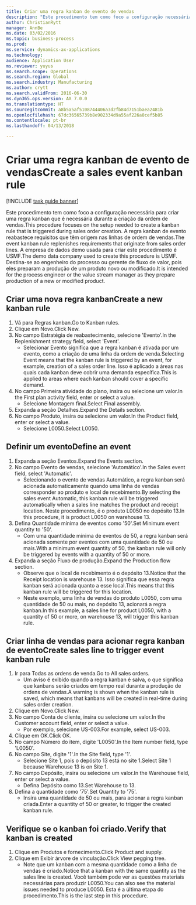 ```yaml
--- 
title: Criar uma regra kanban de evento de vendas
description: "Este procedimento tem como foco a configuração necessária para criar uma regra kanban que é necessária durante a criação da ordem de vendas."
author: ChristianRytt
manager: AnnBe
ms.date: 03/02/2016
ms.topic: business-process
ms.prod: 
ms.service: dynamics-ax-applications
ms.technology: 
audience: Application User
ms.reviewer: yuyus
ms.search.scope: Operations
ms.search.region: Global
ms.search.industry: Manufacturing
ms.author: crytt
ms.search.validFrom: 2016-06-30
ms.dyn365.ops.version: AX 7.0.0
ms.translationtype: HT
ms.sourcegitcommit: a8b5a5af5108744406a3d2fb84d7151baea2481b
ms.openlocfilehash: 67dc36565739b8e902334d9a55af226a0cef5b85
ms.contentlocale: pt-br
ms.lasthandoff: 04/13/2018

---
```

# <a name="create-a-sales-event-kanban-rule"></a><span data-ttu-id="f79f2-103">Criar uma regra kanban de evento de vendas</span><span class="sxs-lookup"><span data-stu-id="f79f2-103">Create a sales event kanban rule</span></span>

[!INCLUDE [task guide banner](../../includes/task-guide-banner.md)]

<span data-ttu-id="f79f2-104">Este procedimento tem como foco a configuração necessária para criar uma regra kanban que é necessária durante a criação da ordem de vendas.</span><span class="sxs-lookup"><span data-stu-id="f79f2-104">This procedure focuses on the setup needed to create a kanban rule that is triggered during sales order creation.</span></span> <span data-ttu-id="f79f2-105">A regra kanban de evento reabastece requisitos que têm origem nas linhas de ordem de vendas.</span><span class="sxs-lookup"><span data-stu-id="f79f2-105">The event kanban rule replenishes requirements that originate from sales order lines.</span></span> <span data-ttu-id="f79f2-106">A empresa de dados demo usada para criar este procedimento é USMF.</span><span class="sxs-lookup"><span data-stu-id="f79f2-106">The demo data company used to create this procedure is USMF.</span></span> <span data-ttu-id="f79f2-107">Destina-se ao engenheiro do processo ou gerente de fluxo de valor, pois eles preparam a produção de um produto novo ou modificado.</span><span class="sxs-lookup"><span data-stu-id="f79f2-107">It is intended for the process engineer or the value stream manager as they prepare production of a new or modified product.</span></span>




## <a name="create-a-new-kanban-rule"></a><span data-ttu-id="f79f2-108">Criar uma nova regra kanban</span><span class="sxs-lookup"><span data-stu-id="f79f2-108">Create a new kanban rule</span></span>
1. <span data-ttu-id="f79f2-109">Vá para Regras kanban.</span><span class="sxs-lookup"><span data-stu-id="f79f2-109">Go to Kanban rules.</span></span>
2. <span data-ttu-id="f79f2-110">Clique em Novo.</span><span class="sxs-lookup"><span data-stu-id="f79f2-110">Click New.</span></span>
3. <span data-ttu-id="f79f2-111">No campo Estratégia de reabastecimento, selecione 'Evento'.</span><span class="sxs-lookup"><span data-stu-id="f79f2-111">In the Replenishment strategy field, select 'Event'.</span></span>
    * <span data-ttu-id="f79f2-112">Selecionar Evento significa que a regra kanban é ativada por um evento, como a criação de uma linha da ordem de venda.</span><span class="sxs-lookup"><span data-stu-id="f79f2-112">Selecting Event means that the kanban rule is triggered by an event, for example, creation of a sales order line.</span></span>   <span data-ttu-id="f79f2-113">Isso é aplicado a áreas nas quais cada kanban deve cobrir uma demanda específica.</span><span class="sxs-lookup"><span data-stu-id="f79f2-113">This is applied to areas where each kanban should cover a specific demand.</span></span>  
4. <span data-ttu-id="f79f2-114">No campo Primeira atividade do plano, insira ou selecione um valor.</span><span class="sxs-lookup"><span data-stu-id="f79f2-114">In the First plan activity field, enter or select a value.</span></span>
    * <span data-ttu-id="f79f2-115">Selecione Montagem final.</span><span class="sxs-lookup"><span data-stu-id="f79f2-115">Select Final assembly.</span></span>  
5. <span data-ttu-id="f79f2-116">Expanda a seção Detalhes.</span><span class="sxs-lookup"><span data-stu-id="f79f2-116">Expand the Details section.</span></span>
6. <span data-ttu-id="f79f2-117">No campo Produto, insira ou selecione um valor.</span><span class="sxs-lookup"><span data-stu-id="f79f2-117">In the Product field, enter or select a value.</span></span>
    * <span data-ttu-id="f79f2-118">Selecione L0050.</span><span class="sxs-lookup"><span data-stu-id="f79f2-118">Select L0050.</span></span>  

## <a name="define-an-event"></a><span data-ttu-id="f79f2-119">Definir um evento</span><span class="sxs-lookup"><span data-stu-id="f79f2-119">Define an event</span></span>
1. <span data-ttu-id="f79f2-120">Expanda a seção Eventos.</span><span class="sxs-lookup"><span data-stu-id="f79f2-120">Expand the Events section.</span></span>
2. <span data-ttu-id="f79f2-121">No campo Evento de vendas, selecione 'Automático'.</span><span class="sxs-lookup"><span data-stu-id="f79f2-121">In the Sales event field, select 'Automatic'.</span></span>
    * <span data-ttu-id="f79f2-122">Selecionando o evento de vendas Automático, a regra kanban será acionada automaticamente quando uma linha de vendas corresponder ao produto e local de recebimento.</span><span class="sxs-lookup"><span data-stu-id="f79f2-122">By selecting the sales event Automatic, this kanban rule will be triggered automatically when a sales line matches the product and receipt location.</span></span> <span data-ttu-id="f79f2-123">Neste procedimento, é o produto L0050 no depósito 13.</span><span class="sxs-lookup"><span data-stu-id="f79f2-123">In this procedure, it is product L0050 on warehouse 13.</span></span>  
3. <span data-ttu-id="f79f2-124">Defina Quantidade mínima de eventos como '50'.</span><span class="sxs-lookup"><span data-stu-id="f79f2-124">Set Minimum event quantity to '50'.</span></span>
    * <span data-ttu-id="f79f2-125">Com uma quantidade mínima de eventos de 50, a regra kanban será acionada somente por eventos com uma quantidade de 50 ou mais.</span><span class="sxs-lookup"><span data-stu-id="f79f2-125">With a minimum event quantity of 50, the kanban rule will only be triggered by events with a quantity of 50 or more.</span></span>  
4. <span data-ttu-id="f79f2-126">Expanda a seção Fluxo de produção.</span><span class="sxs-lookup"><span data-stu-id="f79f2-126">Expand the Production flow section.</span></span>
    * <span data-ttu-id="f79f2-127">Observe que o local de recebimento é o depósito 13.</span><span class="sxs-lookup"><span data-stu-id="f79f2-127">Notice that the Receipt location is warehouse 13.</span></span> <span data-ttu-id="f79f2-128">Isso significa que essa regra kanban será acionada quanto a esse local.</span><span class="sxs-lookup"><span data-stu-id="f79f2-128">This means that this kanban rule will be triggered for this location.</span></span>  
    * <span data-ttu-id="f79f2-129">Neste exemplo, uma linha de vendas do produto L0050, com uma quantidade de 50 ou mais, no depósito 13, acionará a regra kanban.</span><span class="sxs-lookup"><span data-stu-id="f79f2-129">In this example, a sales line for product L0050, with a quantity of 50 or more, on warehouse 13, will trigger this kanban rule.</span></span>  

## <a name="create-sales-line-to-trigger-event-kanban-rule"></a><span data-ttu-id="f79f2-130">Criar linha de vendas para acionar regra kanban de evento</span><span class="sxs-lookup"><span data-stu-id="f79f2-130">Create sales line to trigger event kanban rule</span></span>
1. <span data-ttu-id="f79f2-131">Ir para Todas as ordens de venda.</span><span class="sxs-lookup"><span data-stu-id="f79f2-131">Go to All sales orders.</span></span>
    * <span data-ttu-id="f79f2-132">Um aviso é exibido quando a regra kanban é salva, o que significa que kanbans serão criados em tempo real durante a produção de ordens de vendas.</span><span class="sxs-lookup"><span data-stu-id="f79f2-132">A warning is shown when the kanban rule is saved, which means that kanbans will be created in real-time during sales order creation.</span></span>  
2. <span data-ttu-id="f79f2-133">Clique em Novo.</span><span class="sxs-lookup"><span data-stu-id="f79f2-133">Click New.</span></span>
3. <span data-ttu-id="f79f2-134">No campo Conta de cliente, insira ou selecione um valor.</span><span class="sxs-lookup"><span data-stu-id="f79f2-134">In the Customer account field, enter or select a value.</span></span>
    * <span data-ttu-id="f79f2-135">Por exemplo, selecione US-003.</span><span class="sxs-lookup"><span data-stu-id="f79f2-135">For example, select US-003.</span></span>  
4. <span data-ttu-id="f79f2-136">Clique em OK.</span><span class="sxs-lookup"><span data-stu-id="f79f2-136">Click OK.</span></span>
5. <span data-ttu-id="f79f2-137">No campo Número do item, digite 'L0050'.</span><span class="sxs-lookup"><span data-stu-id="f79f2-137">In the Item number field, type 'L0050'.</span></span>
6. <span data-ttu-id="f79f2-138">No campo Site, digite '1'.</span><span class="sxs-lookup"><span data-stu-id="f79f2-138">In the Site field, type '1'.</span></span>
    * <span data-ttu-id="f79f2-139">Selecione Site 1, pois o depósito 13 está no site 1.</span><span class="sxs-lookup"><span data-stu-id="f79f2-139">Select Site 1 because Warehouse 13 is on Site 1.</span></span>  
7. <span data-ttu-id="f79f2-140">No campo Depósito, insira ou selecione um valor.</span><span class="sxs-lookup"><span data-stu-id="f79f2-140">In the Warehouse field, enter or select a value.</span></span>
    * <span data-ttu-id="f79f2-141">Defina Depósito como 13.</span><span class="sxs-lookup"><span data-stu-id="f79f2-141">Set Warehouse to 13.</span></span>  
8. <span data-ttu-id="f79f2-142">Defina a quantidade como '75'.</span><span class="sxs-lookup"><span data-stu-id="f79f2-142">Set Quantity to '75'.</span></span>
    * <span data-ttu-id="f79f2-143">Insira uma quantidade de 50 ou mais, para acionar a regra kanban criada.</span><span class="sxs-lookup"><span data-stu-id="f79f2-143">Enter a quantity of 50 or greater, to trigger the created kanban rule.</span></span>  

## <a name="verify-that-kanban-is-created"></a><span data-ttu-id="f79f2-144">Verifique se o kanban foi criado.</span><span class="sxs-lookup"><span data-stu-id="f79f2-144">Verify that kanban is created</span></span>
1. <span data-ttu-id="f79f2-145">Clique em Produtos e fornecimento.</span><span class="sxs-lookup"><span data-stu-id="f79f2-145">Click Product and supply.</span></span>
2. <span data-ttu-id="f79f2-146">Clique em Exibir árvore de vinculação.</span><span class="sxs-lookup"><span data-stu-id="f79f2-146">Click View pegging tree.</span></span>
    * <span data-ttu-id="f79f2-147">Note que um kanban com a mesma quantidade como a linha de vendas é criado.</span><span class="sxs-lookup"><span data-stu-id="f79f2-147">Notice that a kanban with the same quantity as the sales line is created.</span></span> <span data-ttu-id="f79f2-148">Você também pode ver as questões materiais necessárias para produzir L0050.</span><span class="sxs-lookup"><span data-stu-id="f79f2-148">You can also see the material issues needed to produce L0050.</span></span> <span data-ttu-id="f79f2-149">Esta é a última etapa do procedimento.</span><span class="sxs-lookup"><span data-stu-id="f79f2-149">This is the last step in this procedure.</span></span>  


